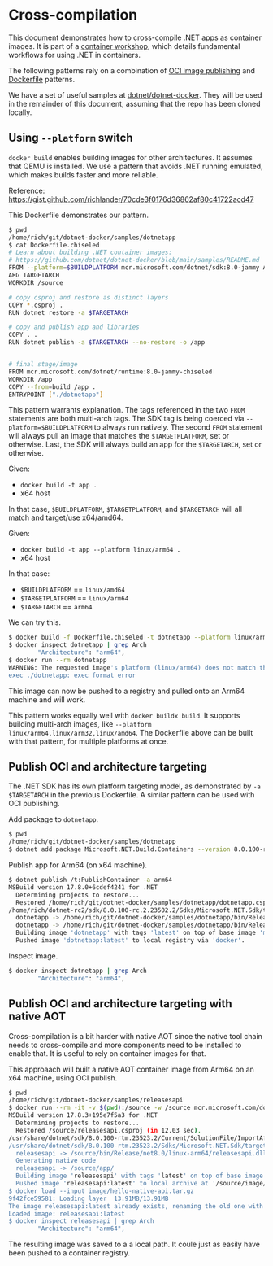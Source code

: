 # Cross-compilation

This document demonstrates how to cross-compile .NET apps as container images. It is part of a [container workshop](README.md), which details fundamental workflows for using .NET in containers. 

The following patterns rely on a combination of [OCI image publishing](https://learn.microsoft.com/dotnet/core/docker/publish-as-container) and [Dockerfile](dockerfile-samples.md) patterns.

We have a set of useful samples at [dotnet/dotnet-docker](https://github.com/dotnet/dotnet-docker). They will be used in the remainder of this document, assuming that the repo has been cloned locally.

## Using `--platform` switch

`docker build` enables building images for other architectures. It assumes that QEMU is installed. We use a pattern that avoids .NET running emulated, which makes builds faster and more reliable.

Reference: https://gist.github.com/richlander/70cde3f0176d36862af80c41722acd47

This Dockerfile demonstrates our pattern.

```bash
$ pwd
/home/rich/git/dotnet-docker/samples/dotnetapp
$ cat Dockerfile.chiseled 
# Learn about building .NET container images:
# https://github.com/dotnet/dotnet-docker/blob/main/samples/README.md
FROM --platform=$BUILDPLATFORM mcr.microsoft.com/dotnet/sdk:8.0-jammy AS build
ARG TARGETARCH
WORKDIR /source

# copy csproj and restore as distinct layers
COPY *.csproj .
RUN dotnet restore -a $TARGETARCH

# copy and publish app and libraries
COPY . .
RUN dotnet publish -a $TARGETARCH --no-restore -o /app


# final stage/image
FROM mcr.microsoft.com/dotnet/runtime:8.0-jammy-chiseled
WORKDIR /app
COPY --from=build /app .
ENTRYPOINT ["./dotnetapp"]
```

This pattern warrants explanation. The tags referenced in the two `FROM` statements are both multi-arch tags. The SDK tag is being coerced via `--platform=$BUILDPLATFORM` to always run natively. The second `FROM` statement will always pull an image that matches the `$TARGETPLATFORM`, set or otherwise. Last, the SDK will always build an app for the `$TARGETARCH`, set or otherwise.

Given:

- `docker build -t app .`
- x64 host

In that case, `$BUILDPLATFORM`, `$TARGETPLATFORM`, and `$TARGETARCH` will all match and target/use x64/amd64.

Given:

- `docker build -t app --platform linux/arm64 .`
- x64 host

In that case:

- `$BUILDPLATFORM` == `linux/amd64`
- `$TARGETPLATFORM` == `linux/arm64`
- `$TARGETARCH` == `arm64`

We can try this.

```bash
$ docker build -f Dockerfile.chiseled -t dotnetapp --platform linux/arm64 .
$ docker inspect dotnetapp | grep Arch
        "Architecture": "arm64",
$ docker run --rm dotnetapp
WARNING: The requested image's platform (linux/arm64) does not match the detected host platform (linux/amd64/v3) and no specific platform was requested
exec ./dotnetapp: exec format error
```

This image can now be pushed to a registry and pulled onto an Arm64 machine and will work.

This pattern works equally well with `docker buildx build`. It supports building multi-arch images, like `--platform linux/arm64,linux/arm32,linux/amd64`. The Dockerfile above can be built with that pattern, for multiple platforms at once.

## Publish OCI and architecture targeting

The .NET SDK has its own platform targeting model, as demonstrated by `-a $TARGETARCH` in the previous Dockerfile. A similar pattern can be used with OCI publishing.

Add package to `dotnetapp`.

```bash
$ pwd
/home/rich/git/dotnet-docker/samples/dotnetapp
$ dotnet add package Microsoft.NET.Build.Containers --version 8.0.100-rc.2.23480.5
```

Publish app for Arm64 (on x64 machine).

```bash
$ dotnet publish /t:PublishContainer -a arm64
MSBuild version 17.8.0+6cdef4241 for .NET
  Determining projects to restore...
  Restored /home/rich/git/dotnet-docker/samples/dotnetapp/dotnetapp.csproj (in 171 ms).
/home/rich/dotnet-rc2/sdk/8.0.100-rc.2.23502.2/Sdks/Microsoft.NET.Sdk/targets/Microsoft.NET.RuntimeIdentifierInference.targets(311,5): message NETSDK1057: You are using a preview version of .NET. See: https://aka.ms/dotnet-support-policy [/home/rich/git/dotnet-docker/samples/dotnetapp/dotnetapp.csproj]
  dotnetapp -> /home/rich/git/dotnet-docker/samples/dotnetapp/bin/Release/net8.0/linux-arm64/dotnetapp.dll
  dotnetapp -> /home/rich/git/dotnet-docker/samples/dotnetapp/bin/Release/net8.0/linux-arm64/publish/
  Building image 'dotnetapp' with tags 'latest' on top of base image 'mcr.microsoft.com/dotnet/runtime:8.0.0-rc.2'.
  Pushed image 'dotnetapp:latest' to local registry via 'docker'.
```

Inspect image.

```bash
$ docker inspect dotnetapp | grep Arch
        "Architecture": "arm64",
```

## Publish OCI and architecture targeting with native AOT

Cross-compilation is a bit harder with native AOT since the native tool chain needs to cross-compile and more components need to be installed to enable that. It is useful to rely on container images for that.

This approaach will built a native AOT container image from Arm64 on an x64 machine, using OCI publish.

```bash
$ pwd
/home/rich/git/dotnet-docker/samples/releasesapi
$ docker run --rm -it -v $(pwd):/source -w /source mcr.microsoft.com/dotnet/nightly/sdk:8.0-jammy-aot dotnet publish -a arm64 -o app -p PublishProfile=DefaultContainer -p ContainerArchiveOutputPath=image/hello-native-api.tar.gz
MSBuild version 17.8.3+195e7f5a3 for .NET
  Determining projects to restore...
  Restored /source/releasesapi.csproj (in 12.03 sec).
/usr/share/dotnet/sdk/8.0.100-rtm.23523.2/Current/SolutionFile/ImportAfter/Microsoft.NET.Sdk.Solution.targets(36,5): warning NETSDK1194: The "--output" option isn't supported when building a solution. Specifying a solution-level output path results in all projects copying outputs to the same directory, which can lead to inconsistent builds. [/source/releasesapi.sln]
/usr/share/dotnet/sdk/8.0.100-rtm.23523.2/Sdks/Microsoft.NET.Sdk/targets/Microsoft.NET.RuntimeIdentifierInference.targets(311,5): message NETSDK1057: You are using a preview version of .NET. See: https://aka.ms/dotnet-support-policy [/source/releasesapi.csproj]
  releasesapi -> /source/bin/Release/net8.0/linux-arm64/releasesapi.dll
  Generating native code
  releasesapi -> /source/app/
  Building image 'releasesapi' with tags 'latest' on top of base image 'mcr.microsoft.com/dotnet/runtime-deps:8.0'.
  Pushed image 'releasesapi:latest' to local archive at '/source/image/hello-native-api.tar.gz'.
$ docker load --input image/hello-native-api.tar.gz 
9f42fce59581: Loading layer  13.91MB/13.91MB
The image releasesapi:latest already exists, renaming the old one with ID sha256:fbf760a2ae3beaf6bbb1b64ca15b2575e54862c201392ed568bbb4f1c22b63a3 to empty string
Loaded image: releasesapi:latest
$ docker inspect releasesapi | grep Arch
        "Architecture": "arm64",
```

The resulting image was saved to a a local path. It coule just as easily have been pushed to a container registry.
